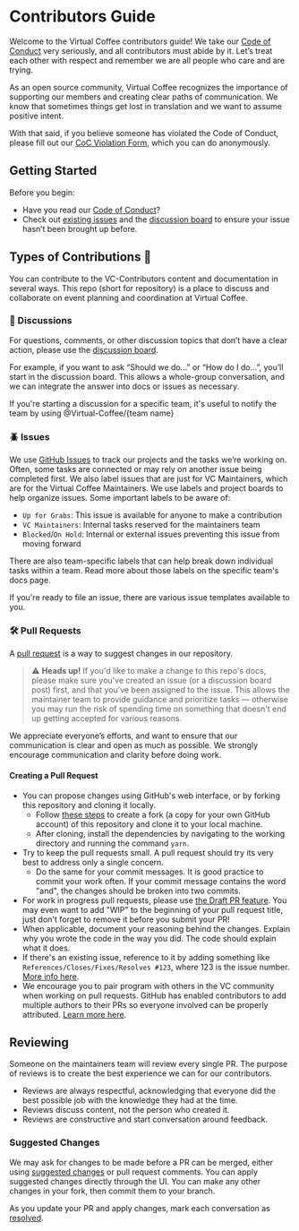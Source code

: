 # Contributors Guide

Welcome to the Virtual Coffee contributors guide! We take our [Code of Conduct](https://virtualcoffee.io/code-of-conduct/) very seriously, and all contributors must abide by it. Let’s treat each other with respect and remember we are all people who care and are trying.

As an open source community, Virtual Coffee recognizes the importance of supporting our members and creating clear paths of communication. We know that sometimes things get lost in translation and we want to assume positive intent.

With that said, if you believe someone has violated the Code of Conduct, please fill out our [CoC Violation Form](https://virtualcoffee.io/report-coc-violation/), which you can do anonymously.

## Getting Started

Before you begin:

- Have you read our [Code of Conduct](https://virtualcoffee.io/code-of-conduct/)?
- Check out [existing issues](https://github.com/Virtual-Coffee/VC-Contributors/issues) and the [discussion board](https://github.com/Virtual-Coffee/VC-Contributors/discussions) to ensure your issue hasn’t been brought up before.

## Types of Contributions :memo:

You can contribute to the VC-Contributors content and documentation in several ways. This repo (short for repository) is a place to discuss and collaborate on event planning and coordination at Virtual Coffee.

### :mega: Discussions

For questions, comments, or other discussion topics that don’t have a clear action, please use the [discussion board](https://github.com/Virtual-Coffee/VC-Contributors/discussions).

For example, if you want to ask “Should we do…” or “How do I do…”, you’ll start in the discussion board. This allows a whole-group conversation, and we can integrate the answer into docs or issues as necessary.

If you're starting a discussion for a specific team, it's useful to notify the team by using @Virtual-Coffee/{team name}

### :beetle: Issues

We use [GitHub Issues](https://docs.github.com/en/github/managing-your-work-on-github/about-issues) to track our projects and the tasks we’re working on. Often, some tasks are connected or may rely on another issue being completed first. We also label issues that are just for VC Maintainers, which are for the Virtual Coffee Maintainers. We use labels and project boards to help organize issues. Some important labels to be aware of:

- `Up for Grabs`: This issue is available for anyone to make a contribution
- `VC Maintainers`: Internal tasks reserved for the maintainers team
- `Blocked`/`On Hold`: Internal or external issues preventing this issue from moving forward

There are also team-specific labels that can help break down individual tasks within a team. Read more about those labels on the specific team's docs page.

If you're ready to file an issue, there are various issue templates available to you.

### :hammer_and_wrench: Pull Requests

A [pull request](https://docs.github.com/en/github/collaborating-with-issues-and-pull-requests/about-pull-requests) is a way to suggest changes in our repository.

> ⚠️ **Heads up!** If you'd like to make a change to this repo's docs, please make sure you've created an issue (or a discussion board post) first, and that you've been assigned to the issue. This allows the maintainer team to provide guidance and prioritize tasks — otherwise you may run the risk of spending time on something that doesn't end up getting accepted for various reasons.

We appreciate everyone’s efforts, and want to ensure that our communication is clear and open as much as possible. We strongly encourage communication and clarity before doing work.

#### Creating a Pull Request

- You can propose changes using GitHub's web interface, or by forking this repository and cloning it locally.
  - Follow [these steps](https://docs.github.com/en/free-pro-team@latest/github/getting-started-with-github/fork-a-repo) to create a fork (a copy for your own GitHub account) of this repository and clone it to your local machine.
  - After cloning, install the dependencies by navigating to the working directory and running the command `yarn`.
- Try to keep the pull requests small. A pull request should try its very best to address only a single concern.
  - Do the same for your commit messages. It is good practice to commit your work often. If your commit message contains the word "and", the changes should be broken into two commits.
- For work in progress pull requests, please use [the Draft PR feature](https://github.blog/2019-02-14-introducing-draft-pull-requests/). You may even want to add "WIP" to the beginning of your pull request title, just don't forget to remove it before you submit your PR!
- When applicable, document your reasoning behind the changes. Explain why you wrote the code in the way you did. The code should explain what it does.
- If there's an existing issue, reference to it by adding something like `References/Closes/Fixes/Resolves #123`, where 123 is the issue number. [More info here](https://github.com/blog/1506-closing-issues-via-pull-requests).
- We encourage you to pair program with others in the VC community when working on pull requests. GitHub has enabled contributors to add multiple authors to their PRs so everyone involved can be properly attributed. [Learn more here](https://docs.github.com/en/github/committing-changes-to-your-project/creating-a-commit-with-multiple-authors).

## Reviewing

Someone on the maintainers team will review every single PR. The purpose of reviews is to create the best experience we can for our contributors.

- Reviews are always respectful, acknowledging that everyone did the best possible job with the knowledge they had at the time.
- Reviews discuss content, not the person who created it.
- Reviews are constructive and start conversation around feedback.

### Suggested Changes

We may ask for changes to be made before a PR can be merged, either using [suggested changes](https://docs.github.com/en/github/collaborating-with-issues-and-pull-requests/incorporating-feedback-in-your-pull-request) or pull request comments. You can apply suggested changes directly through the UI. You can make any other changes in your fork, then commit them to your branch.

As you update your PR and apply changes, mark each conversation as [resolved](https://docs.github.com/en/github/collaborating-with-issues-and-pull-requests/commenting-on-a-pull-request#resolving-conversations).
